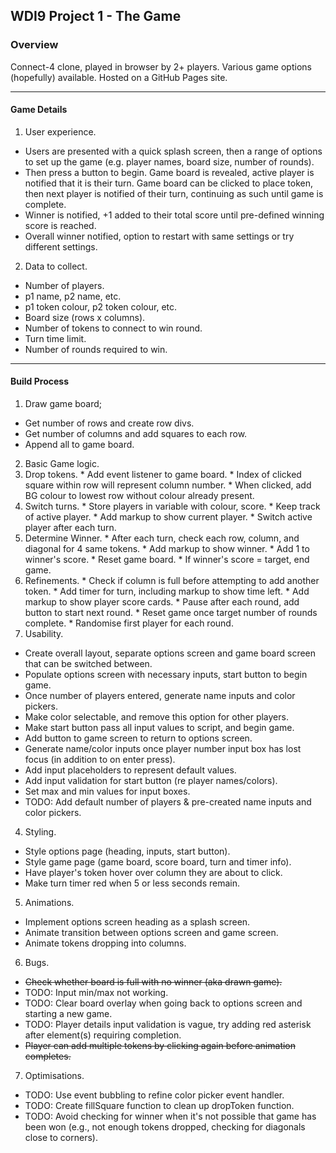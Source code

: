 ## WDI9 Project 1 - The Game

### Overview

Connect-4 clone, played in browser by 2+ players. Various game options (hopefully) available. Hosted on a GitHub Pages site.

---

#### Game Details

1. User experience.
  * Users are presented with a quick splash screen, then a range of options to set up the game (e.g. player names, board size, number of rounds).
  * Then press a button to begin. Game board is revealed, active player is notified that it is their turn. Game board can be clicked to place token, then next player is notified of their turn, continuing as such until game is complete.
  * Winner is notified, +1 added to their total score until pre-defined winning score is reached.
  * Overall winner notified, option to restart with same settings or try different settings.
2. Data to collect.
  * Number of players.
  * p1 name, p2 name, etc.
  * p1 token colour, p2 token colour, etc.
  * Board size (rows x columns).
  * Number of tokens to connect to win round.
  * Turn time limit.
  * Number of rounds required to win.

---

#### Build Process

1. Draw game board;
  * Get number of rows and create row divs.
  * Get number of columns and add squares to each row.
  * Append all to game board.
2. Basic Game logic.
  1. Drop tokens.
    * Add event listener to game board.
    * Index of clicked square within row will represent column number.
    * When clicked, add BG colour to lowest row without colour already present.
  2. Switch turns.
    * Store players in variable with colour, score.
    * Keep track of active player.
    * Add markup to show current player.
    * Switch active player after each turn.
  3. Determine Winner.
    * After each turn, check each row, column, and diagonal for 4 same tokens.
    * Add markup to show winner.
    * Add 1 to winner's score.
    * Reset game board.
    * If winner's score = target, end game.
  4. Refinements.
    * Check if column is full before attempting to add another token.
    * Add timer for turn, including markup to show time left.
    * Add markup to show player score cards.
    * Pause after each round, add button to start next round.
    * Reset game once target number of rounds complete.
    * Randomise first player for each round.
3. Usability.
  * Create overall layout, separate options screen and game board screen that can be switched between.
  * Populate options screen with necessary inputs, start button to begin game.
  * Once number of players entered, generate name inputs and color pickers.
  * Make color selectable, and remove this option for other players.
  * Make start button pass all input values to script, and begin game.
  * Add button to game screen to return to options screen.
  * Generate name/color inputs once player number input box has lost focus (in addition to on enter press).
  * Add input placeholders to represent default values.
  * Add input validation for start button (re player names/colors).
  * Set max and min values for input boxes.
  * TODO: Add default number of players & pre-created name inputs and color pickers.
4. Styling.
  * Style options page (heading, inputs, start button).
  * Style game page (game board, score board, turn and timer info).
  * Have player's token hover over column they are about to click.
  * Make turn timer red when 5 or less seconds remain.
5. Animations.
  * Implement options screen heading as a splash screen.
  * Animate transition between options screen and game screen.
  * Animate tokens dropping into columns.
6. Bugs.
  * ~~Check whether board is full with no winner (aka drawn game).~~
  * TODO: Input min/max not working.
  * TODO: Clear board overlay when going back to options screen and starting a new game.
  * TODO: Player details input validation is vague, try adding red asterisk after element(s) requiring completion.
  * ~~Player can add multiple tokens by clicking again before animation completes.~~
7. Optimisations.
  * TODO: Use event bubbling to refine color picker event handler.
  * TODO: Create fillSquare function to clean up dropToken function.
  * TODO: Avoid checking for winner when it's not possible that game has been won (e.g., not enough tokens dropped, checking for diagonals close to corners).
